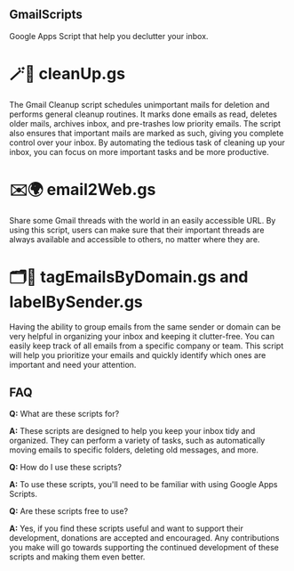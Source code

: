 ## GmailScripts
Google Apps Script that help you declutter your inbox.

# 🪄🧽 cleanUp.gs

The Gmail Cleanup script schedules unimportant mails for deletion and performs general cleanup routines. It marks done emails as read, deletes older mails, archives inbox, and pre-trashes low priority emails. The script also ensures that important mails are marked as such, giving you complete control over your inbox. By automating the tedious task of cleaning up your inbox, you can focus on more important tasks and be more productive.

# ✉️🌍 email2Web.gs
Share some Gmail threads with the world in an easily accessible URL. By using this script, users can make sure that their important threads are always available and accessible to others, no matter where they are.

# 🗂️👤 tagEmailsByDomain.gs and labelBySender.gs

Having the ability to group emails from the same sender or domain can be very helpful in organizing your inbox and keeping it clutter-free. You can easily keep track of all emails from a specific company or team. This script will help you prioritize your emails and quickly identify which ones are important and need your attention.

## FAQ

**Q:** What are these scripts for?

**A:** These scripts are designed to help you keep your inbox tidy and organized. They can perform a variety of tasks, such as automatically moving emails to specific folders, deleting old messages, and more.

**Q:** How do I use these scripts?

**A:** To use these scripts, you'll need to be familiar with using Google Apps Scripts.

**Q:** Are these scripts free to use?

**A:** Yes, if you find these scripts useful and want to support their development, donations are accepted and encouraged. Any contributions you make will go towards supporting the continued development of these scripts and making them even better.
